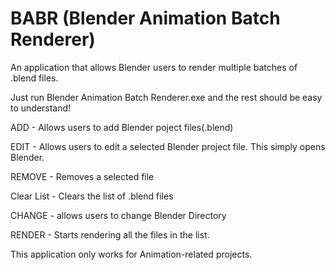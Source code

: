 # BABR (Blender Animation Batch Renderer)
An application that allows Blender users to render multiple batches of .blend files.

Just run Blender Animation Batch Renderer.exe and the rest should be easy to understand!

ADD - Allows users to add Blender poject files(.blend)

EDIT - Allows users to edit a selected Blender project file. This simply opens Blender.

REMOVE - Removes a selected file

Clear List - Clears the list of .blend files

CHANGE - allows users to change Blender Directory

RENDER - Starts rendering all the files in the list.

This application only works for Animation-related projects.
